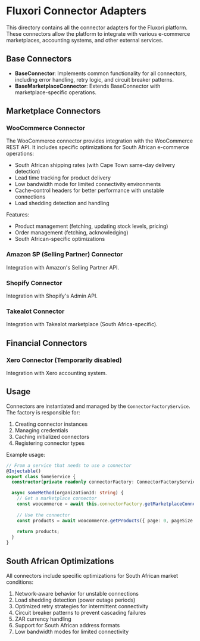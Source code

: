 # Fluxori Connector Adapters

This directory contains all the connector adapters for the Fluxori platform. These connectors allow the platform to integrate with various e-commerce marketplaces, accounting systems, and other external services.

## Base Connectors

- **BaseConnector**: Implements common functionality for all connectors, including error handling, retry logic, and circuit breaker patterns.
- **BaseMarketplaceConnector**: Extends BaseConnector with marketplace-specific operations.

## Marketplace Connectors

### WooCommerce Connector

The WooCommerce connector provides integration with the WooCommerce REST API. It includes specific optimizations for South African e-commerce operations:

- South African shipping rates (with Cape Town same-day delivery detection)
- Lead time tracking for product delivery
- Low bandwidth mode for limited connectivity environments
- Cache-control headers for better performance with unstable connections
- Load shedding detection and handling

Features:
- Product management (fetching, updating stock levels, pricing)
- Order management (fetching, acknowledging)
- South African-specific optimizations

### Amazon SP (Selling Partner) Connector

Integration with Amazon's Selling Partner API.

### Shopify Connector

Integration with Shopify's Admin API.

### Takealot Connector

Integration with Takealot marketplace (South Africa-specific).

## Financial Connectors

### Xero Connector (Temporarily disabled)

Integration with Xero accounting system.

## Usage

Connectors are instantiated and managed by the `ConnectorFactoryService`. The factory is responsible for:

1. Creating connector instances
2. Managing credentials
3. Caching initialized connectors
4. Registering connector types

Example usage:

```typescript
// From a service that needs to use a connector
@Injectable()
export class SomeService {
  constructor(private readonly connectorFactory: ConnectorFactoryService) {}

  async someMethod(organizationId: string) {
    // Get a marketplace connector
    const woocommerce = await this.connectorFactory.getMarketplaceConnector('woocommerce', organizationId);
    
    // Use the connector
    const products = await woocommerce.getProducts({ page: 0, pageSize: 20 });
    
    return products;
  }
}
```

## South African Optimizations

All connectors include specific optimizations for South African market conditions:

1. Network-aware behavior for unstable connections
2. Load shedding detection (power outage periods)
3. Optimized retry strategies for intermittent connectivity
4. Circuit breaker patterns to prevent cascading failures
5. ZAR currency handling
6. Support for South African address formats
7. Low bandwidth modes for limited connectivity